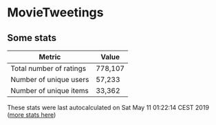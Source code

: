 # MovieTweetings
## Some stats

Metric | Value
--- | ---
Total number of ratings                 | 778,107
Number of unique users                  | 57,233
Number of unique items                  | 33,362
These stats were last autocalculated on Sat May 11 01:22:14 CEST 2019  ([more stats here](./stats.md))

